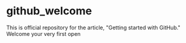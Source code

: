 # github_welcome
This is official repository for the article, "Getting started with GitHub." Welcome your very first open
